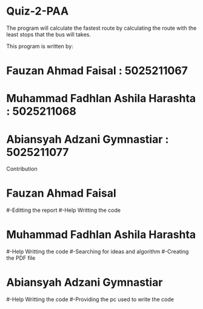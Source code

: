 # Quiz-2-PAA
The program will calculate the fastest route by calculating the route with the least stops that the bus will takes.

This program is written by:
# Fauzan Ahmad Faisal		            : 5025211067
# Muhammad Fadhlan Ashila Harashta 	: 5025211068
# Abiansyah Adzani Gymnastiar 		  : 5025211077

Contribution 
# Fauzan Ahmad Faisal
#-Editting the report
#-Help Writting the code

# Muhammad Fadhlan Ashila Harashta
#-Help Writting the code
#-Searching for ideas and algorithm
#-Creating the PDF file

# Abiansyah Adzani Gymnastiar
#-Help Writting the code
#-Providing the pc used to write the code
